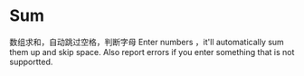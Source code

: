 # Sum
数组求和，自动跳过空格，判断字母  Enter numbers ，it'll automatically sum them up and skip space. Also report errors if you enter something that is not supportted.
